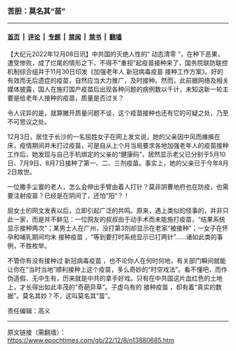 ### 苦胆：莫名其“苗”

---

#### [首页](../../../..?n13880685) &nbsp;|&nbsp; [评论](../../../../../epoch-comment?n13880685) &nbsp;|&nbsp; [专题](../../../../../epoch-special?n13880685) &nbsp;|&nbsp; [禁闻](../../../../../epoch-news?n13880685) &nbsp;|&nbsp; [禁书](../../../../../books?n13880685) &nbsp;|&nbsp; [翻墙](https://github.com/gfw-breaker/nogfw/blob/master/README.md?n13880685)


<div class="post_content" id="artbody" itemprop="articleBody">
 <!-- article content begin -->
 <p>
  【大纪元2022年12月08日讯】中共国的灭绝人性的“
  <ok href="https://www.epochtimes.com/gb/tag/%E5%8A%A8%E6%80%81%E6%B8%85%E9%9B%B6.html">
   动态清零
  </ok>
  ”，在种下恶果，遭受惨败，成了烂尾的情形之下，不得不“重视”起疫苗接种来了，国务院联防联控机制综合组并于11月30日印发《加强老年人
  <ok href="https://www.epochtimes.com/gb/tag/%E6%96%B0%E5%86%A0%E7%97%85%E6%AF%92%E7%96%AB%E8%8B%97.html">
   新冠病毒疫苗
  </ok>
  接种工作方案》。好的有效而无后遗症的疫苗，自然应当大力推广，及时接种。然而，此前据网络及相关媒体披露，国人在施打国产疫苗后出现各种问题的病例数以千计，未知这新一轮主要是给老年人接种的疫苗，质量是否过关？
 </p>
 <p>
  令人诧异的是，就算撇开质量问题不谈，这个疫苗接种也还有它的可疑之处，乃至不可思议之处。
 </p>
 <p>
  12月3日，居住于长沙的一名屈姓女子在网上发文说，她的父亲因中风而瘫痪在床，疫情期间并未打过疫苗，可是自从上个月当局要求各地加强老年人的疫苗接种工作后，她发现与自己手机绑定的父亲的“健康码”，居然显示老父已分别于5月10日、7月9日、8月7日接种了第一、二、三剂疫苗。事实上，她的父亲已于今年8月2日故世。
 </p>
 <p>
  一位撒手尘寰的老人，怎么会伸出手臂由着人打针？莫非阴曹地府也在防疫，也需要注射疫苗？已经是在阴间了，还怕“阳”？！
 </p>
 <p>
  屈女士的网文发表以后，立即引起广泛的共鸣。原来，遇上类似的怪事的，并非只此一家，而是并不鲜见：一位网友的叔叔由于动手术而未能施打疫苗，“结果系统显示接种两次”；某男士人在广州，没打第3剂却显示在老家“被接种”；一女子在怀孕和哺乳期间均未
  <ok href="https://www.epochtimes.com/gb/tag/%E6%8E%A5%E7%A7%8D%E7%96%AB%E8%8B%97.html">
   接种疫苗
  </ok>
  ，“等到要打时系统显示已打两针”……诸如此类的事例，不胜枚举。
 </p>
 <p>
  不管你有没有接种过
  <ok href="https://www.epochtimes.com/gb/tag/%E6%96%B0%E5%86%A0%E7%97%85%E6%AF%92%E7%96%AB%E8%8B%97.html">
   新冠病毒疫苗
  </ok>
  ，也不论你人在何时何地，有关部门瞬间就能让你在“当时当地”顺利接种上这个疫苗，多么奇妙的“时空戏法”。看不懂吧，而作伪造假、无中生有，历来就是中共的拿手好戏。只有在中共国这片血红色的土地上，才长得出如此丰茂的“奇葩异草”。子虚乌有的
  <ok href="https://www.epochtimes.com/gb/tag/%E6%8E%A5%E7%A7%8D%E7%96%AB%E8%8B%97.html">
   接种疫苗
  </ok>
  ，却有着“真实的数据”。莫名其妙？不，这叫莫名其“苗”。
 </p>
 <p>
  责任编辑：高义
 </p>
 <!-- article content end -->
 <div id="below_article_ad">
 </div>
</div>


---

原文链接（需翻墙）：https://www.epochtimes.com/gb/22/12/8/n13880685.htm